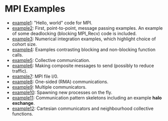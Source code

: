 MPI Examples
============

- [example1](example1/):  "Hello, world" code for MPI.
- [example2](example2/):  First, point-to-point, message passing examples. An example of some deadlocking (blocking MPI_Recv) code is included.
- [example3](example3/):  Numerical integration examples, which highlight choice of cohort size.
- [example4](example4/):  Examples contrasting blocking and non-blocking function calls.
- [example5](example5/):  Collective communication.
- [example6](example6/):  Making composite messages to send (possibly to reduce traffic).
- [example7](example7/):  MPI file I/0.
- [example8](example8/):  One-sided (RMA) communications.
- [example9](example9/):  Multiple communicators.
- [example10](example10/): Spawning new processes on the fly.
- [example11](example11/): Communication pattern skeletons including an example **halo exchange**.
- [example12](example12/): Cartesian communicators and neighbourhood collective functions.

